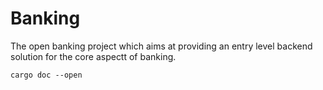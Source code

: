 # Banking

The open banking project which aims at providing an entry level backend solution for the core aspectt of banking.

```
cargo doc --open
```
